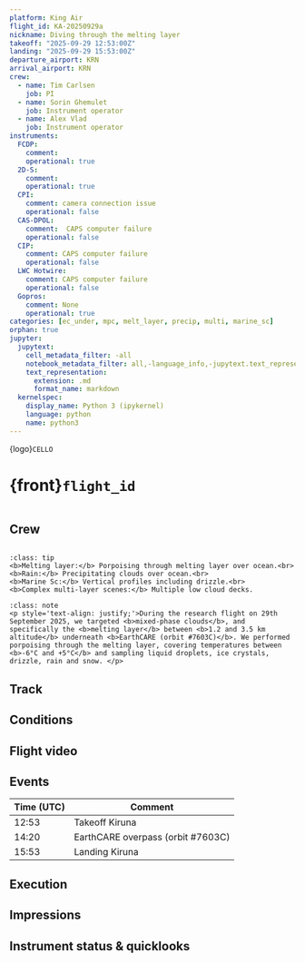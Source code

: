 ```yaml
---
platform: King Air
flight_id: KA-20250929a
nickname: Diving through the melting layer
takeoff: "2025-09-29 12:53:00Z"
landing: "2025-09-29 15:53:00Z"
departure_airport: KRN
arrival_airport: KRN
crew:
  - name: Tim Carlsen
    job: PI
  - name: Sorin Ghemulet
    job: Instrument operator
  - name: Alex Vlad
    job: Instrument operator
instruments:
  FCDP:
    comment:
    operational: true
  2D-S:
    comment:
    operational: true
  CPI:
    comment: camera connection issue
    operational: false
  CAS-DPOL:
    comment:  CAPS computer failure
    operational: false
  CIP:
    comment: CAPS computer failure
    operational: false
  LWC Hotwire:
    comment: CAPS computer failure
    operational: false
  Gopros:
    comment: None
    operational: true
categories: [ec_under, mpc, melt_layer, precip, multi, marine_sc]
orphan: true
jupyter:
  jupytext:
    cell_metadata_filter: -all
    notebook_metadata_filter: all,-language_info,-jupytext.text_representation.format_version,-jupytext.text_representation.jupytext_version
    text_representation:
      extension: .md
      format_name: markdown
  kernelspec:
    display_name: Python 3 (ipykernel)
    language: python
    name: python3
---
```


{logo}`CELLO`

# {front}`flight_id`

```{badges}
```

## Crew

```{crew-list}
```

```{admonition} EarthCARE target scenarios
:class: tip
<b>Melting layer:</b> Porpoising through melting layer over ocean.<br>
<b>Rain:</b> Precipitating clouds over ocean.<br>
<b>Marine Sc:</b> Vertical profiles including drizzle.<br>
<b>Complex multi-layer scenes:</b> Multiple low cloud decks.
```


```{admonition} Flight summary
:class: note
<p style='text-align: justify;'>During the research flight on 29th September 2025, we targeted <b>mixed-phase clouds</b>, and specifically the <b>melting layer</b> between <b>1.2 and 3.5 km altitude</b> underneath <b>EarthCARE (orbit #7603C)</b>. We performed porpoising through the melting layer, covering temperatures between <b>-6°C and +5°C</b> and sampling liquid droplets, ice crystals, drizzle, rain and snow. </p>
```


## Track



## Conditions

## Flight video

## Events

Time (UTC) | Comment
-------------| -----
12:53 | Takeoff Kiruna
14:20 | EarthCARE overpass (orbit #7603C)
15:53 | Landing Kiruna


## Execution




## Impressions




## Instrument status & quicklooks
```{instrument-table}
```

